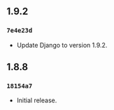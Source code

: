 ## 1.9.2

### `7e4e23d`

- Update Django to version 1.9.2.

## 1.8.8

### `18154a7`

- Initial release.
